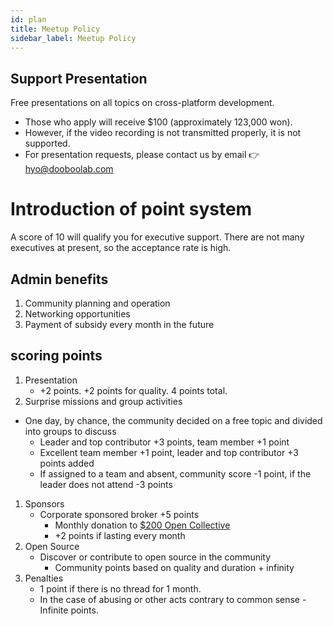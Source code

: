 ```yaml
---
id: plan
title: Meetup Policy
sidebar_label: Meetup Policy
---
```


## Support Presentation
Free presentations on all topics on cross-platform development.
- Those who apply will receive $100 (approximately 123,000 won).
- However, if the video recording is not transmitted properly, it is not supported.
- For presentation requests, please contact us by email 👉 <a href="mailto:hyo@dooboolab.com ">hyo@dooboolab.com </a>


# Introduction of point system
A score of 10 will qualify you for executive support.
There are not many executives at present, so the acceptance rate is high.

## Admin benefits
1. Community planning and operation
1. Networking opportunities
1. Payment of subsidy every month in the future

## scoring points
1. Presentation
   - +2 points. +2 points for quality. 4 points total.
1. Surprise missions and group activities
  - One day, by chance, the community decided on a free topic and divided into groups to discuss
    - Leader and top contributor +3 points, team member +1 point
    - Excellent team member +1 point, leader and top contributor +3 points added
    - If assigned to a team and absent, community score -1 point, if the leader does not attend -3 points
1. Sponsors
   - Corporate sponsored broker +5 points
     - Monthly donation to [$200 Open Collective](https://opencollective.com/dooboolab-community)
     - +2 points if lasting every month
1. Open Source
   - Discover or contribute to open source in the community
     - Community points based on quality and duration + infinity
1. Penalties
   - 1 point if there is no thread for 1 month.
   - In the case of abusing or other acts contrary to common sense -Infinite points.
